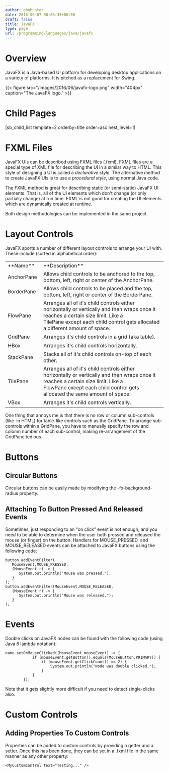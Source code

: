 ```yaml
---
author: gbmhunter
date: 2016-06-07 00:03:35+00:00
draft: false
title: JavaFX
type: page
url: /programming/languages/java/javafx
---
```


# Overview




JavaFX is a Java-based UI platform for developing desktop applications on a variety of platforms. It is pitched as a replacement for Swing.


{{< figure src="/images/2016/06/javafx-logo.png" width="404px" caption="The JavaFX logo."  >}}


# Child Pages




[sb_child_list template=2 orderby=title order=asc nest_level=1]




# FXML Files




JavaFX UIs can be described using FXML files (.fxml). FXML files are a special type of XML file for describing the UI in a similar way to HTML. This style of designing a UI is called a _declarative style_. The alternative method to create JavaFX UIs is to use a _procedural style_, using normal Java code.




The FXML method is great for describing static (or semi-static) JavaFX UI elements. That is, all of the UI elements which don't change (or only partially change) at run time. FXML is not good for creating the UI elements which are dynamically created at runtime.




Both design methodologies can be implemented in the same project.




# Layout Controls




JavaFX sports a number of different layout controls to arrange your UI with. These include (sorted in alphabetical order):


<table >
<tbody >
<tr style="height: 28px;" >

<td style="height: 28px;" >**Name**
</td>

<td style="height: 28px;" >**Description**
</td>
</tr>
<tr style="height: 28px;" >

<td style="height: 28px;" >AnchorPane 
</td>

<td style="height: 28px;" >Allows child controls to be anchored to the top, bottom, left, right or center of the AnchorPane.
</td>
</tr>
<tr style="height: 28px;" >

<td style="height: 28px;" >BorderPane 
</td>

<td style="height: 28px;" >Allows child controls to be placed and the top, bottom, left, right or center of the BorderPane.
</td>
</tr>
<tr style="height: 28px;" >

<td style="height: 28px;" >FlowPane 
</td>

<td style="height: 28px;" >Arranges all of it's child controls either horizontally or vertically and then wraps once it reaches a certain size limit. Like a TilePane except each child control gets allocated a different amount of space.
</td>
</tr>
<tr style="height: 28px;" >

<td style="height: 28px;" >GridPane 
</td>

<td style="height: 28px;" >Arranges it's child controls in a grid (aka table).
</td>
</tr>
<tr style="height: 28px;" >

<td style="height: 28px;" >HBox 
</td>

<td style="height: 28px;" >Arranges it's child controls horizontally.
</td>
</tr>
<tr style="height: 28px;" >

<td style="height: 28px;" >StackPane 
</td>

<td style="height: 28px;" >Stacks all of it's child controls on-top of each other.
</td>
</tr>
<tr style="height: 28px;" >

<td style="height: 28px;" >TilePane 
</td>

<td style="height: 28px;" >Arranges all of it's child controls either horizontally or vertically and then wraps once it reaches a certain size limit. Like a FlowPane except each child control gets allocated the same amount of space.
</td>
</tr>
<tr style="height: 28px;" >

<td style="height: 28px;" >VBox
</td>

<td style="height: 28px;" >Arranges it's child controls vertically.
</td>
</tr>
</tbody>
</table>


One thing that annoys me is that there is no row or column sub-controls (like <tr> in HTML) for table-like controls such as the GridPane. To arrange sub-controls within a GridPane, you have to manually specify the row and colomn number of each sub-control, making re-arrangement of the GridPane tedious.




# Buttons




## Circular Buttons




Circular buttons can be easily made by modifying the -fx-background-radius property.




## Attaching To Button Pressed And Released Events




Sometimes, just responding to an "on click" event is not enough, and you need to be able to determine when the user both pressed and released the mouse (or finger) on the button. Handlers for MOUSE_PRESSED  and MOUSE_RELEASED events can be attached to JavaFX buttons using the following code:



    
    button.addEventFilter(
       MouseEvent.MOUSE_PRESSED,
       (MouseEvent r) -> {
          System.out.println("Mouse was pressed.");
       }
    );
    button.addEventFilter(MouseEvent.MOUSE_RELEASED,
       (MouseEvent r) -> {
          System.out.println("Mouse was released.");
       }
    );




# Events




Double clicks on JavaFX nodes can be found with the following code (using Java 8 lambda notation):



    
    name.setOnMouseClicked((MouseEvent mouseEvent) -> {
                if (mouseEvent.getButton().equals(MouseButton.PRIMARY)) {
                    if (mouseEvent.getClickCount() == 2) {
                        System.out.println("Node was double clicked.");
                    }
                }
            });




Note that it gets slightly more difficult if you need to detect single-clicks also.




# Custom Controls




## Adding Properties To Custom Controls




Properties can be added to custom controls by providing a getter and a setter. Once this has been done, they can be set in a .fxml file in the same manner as any other property:



    
    <MyCustomControl text="Testing..." />



